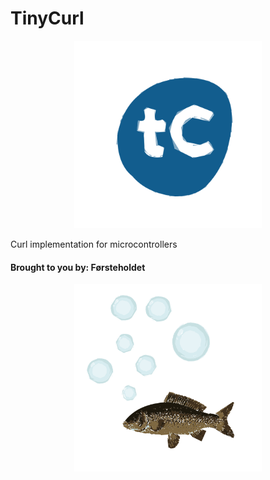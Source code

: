 # TinyCurl
<p align="center">
  <img height="300px" width="300px" src="animated_logo.svg"/>
</p>
Curl implementation for microcontrollers



#### Brought to you by: Førsteholdet
<p align="center">
  <img height="300px" width="300px" src="logo_fish_animated.svg"/>
</p>
